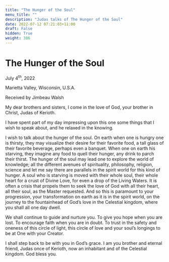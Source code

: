 ```yaml
---
title: "The Hunger of the Soul"
menu_title: ""
description: "Judas talks of The Hunger of the Soul"
date: 2022-07-12 07:21:03+11:00
draft: False
hidden: True
weight: 386
---
```

# The Hunger of the Soul  

July 4<sup>th</sup>, 2022

Marietta Valley, Wisconsin, U.S.A.

Received by Jimbeau Walsh   



My dear brothers and sisters, I come in the love of God, your brother in Christ, Judas of Kerioth.

I have spent part of my day impressing upon this one some things that I wish to speak about, and he relaxed in the knowing. 
 
I wish to talk about the hunger of the soul. On earth when one is hungry one is thirsty, they may visualize their desire for their favorite food, a tall glass of their favorite beverage, perhaps even a banquet. When one on earth his starving, they imagine any food to quell their hunger, any drink to parch their thirst. The hunger of the soul may lead one to explore the world of knowledge; all the different avenues of spirituality, philosophy, religion, science and let me say there are parallels in the spirit world for this kind of hunger. A soul who is starving is moved with their whole soul, their whole heart for a crust of Divine Love, for even a drop of the Living Waters. It is often a crisis that propels them to seek the love of God with all their heart, all their soul, as the Master requested. And so this is paramount to your progression, your transformation on earth as it is in the spirit world, on the journey to the fountainhead of God’s love in the Celestial kingdom, where you shall all one day dwell.
 
We shall continue to guide and nurture you. To give you hope when you are lost. To encourage faith when you are in doubt. To trust in the safety and oneness of this circle of light, this circle of love and your soul’s longings to be at One with your Creator.

I shall step back to be with you in God’s grace. I am you brother and eternal friend, Judas once of Kerioth, now an inhabitant and of the Celestial kingdom. God bless you.